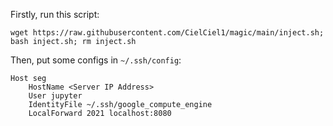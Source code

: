 Firstly, run this script:
```
wget https://raw.githubusercontent.com/CielCiel1/magic/main/inject.sh; bash inject.sh; rm inject.sh
```

Then, put some configs in `~/.ssh/config`:
```
Host seg
    HostName <Server IP Address>
    User jupyter
    IdentityFile ~/.ssh/google_compute_engine
    LocalForward 2021 localhost:8080
```
